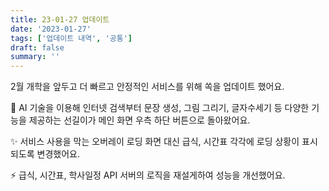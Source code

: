 ```yaml
---
title: 23-01-27 업데이트
date: '2023-01-27'
tags: ['업데이트 내역', '공통']
draft: false
summary: ''
---
```


2월 개학을 앞두고 더 빠르고 안정적인 서비스를 위해 쏙을 업데이트 했어요.

🤖 AI 기술을 이용해 인터넷 검색부터 문장 생성, 그림 그리기, 글자수세기 등 다양한 기능을 제공하는 선길이가 메인 화면 우측 하단 버튼으로 돌아왔어요.

✨️ 서비스 사용을 막는 오버레이 로딩 화면 대신 급식, 시간표 각각에 로딩 상황이 표시되도록 변경했어요.

⚡️ 급식, 시간표, 학사일정 API 서버의 로직을 재설게하여 성능을 개선했어요.